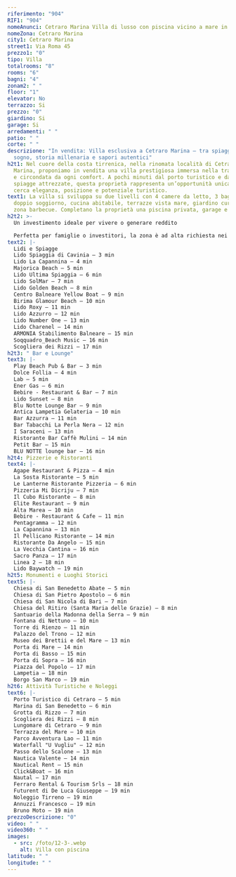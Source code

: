 ```yaml
---
riferimento: "904"
RIF1: "904"
nomeAnunci: Cetraro Marina Villa di lusso con piscina vicino a mare in Trattativa
nomeZona: Cetraro Marina
city1: Cetraro Marina
street1: Via Roma 45
prezzo1: "0"
tipo: Villa
totalrooms: "8"
rooms: "6"
bagni: "4"
zonam2: " "
floor: "1"
elevator: No
terrazzo: Si
prezzo: "0"
giardino: Si
garage: Si
arredamenti: " "
patio: " "
corte: " "
descrizione: "In vendita: Villa esclusiva a Cetraro Marina – tra spiagge da
  sogno, storia millenaria e sapori autentici"
h2t1: Nel cuore della costa tirrenica, nella rinomata località di Cetraro
  Marina, proponiamo in vendita una villa prestigiosa immersa nella tranquillità
  e circondata da ogni comfort. A pochi minuti dal porto turistico e dalle
  spiagge attrezzate, questa proprietà rappresenta un’opportunità unica per chi
  cerca eleganza, posizione e potenziale turistico.
text1: La villa si sviluppa su due livelli con 4 camere da letto, 3 bagni,
  doppio soggiorno, cucina abitabile, terrazze vista mare, giardino curato e
  zona barbecue. Completano la proprietà una piscina privata, garage e solarium.
h2t2: >-
  Un investimento ideale per vivere o generare reddito

  Perfetta per famiglie o investitori, la zona è ad alta richiesta nei mesi estivi grazie alla vicinanza al mare, ai servizi e alle attrazioni turistiche. Ottima anche per affitti brevi e vacanze esclusive.
text2: |-
  Lidi e Spiagge
  Lido Spiaggia di Cavinia – 3 min
  Lido La Capannina – 4 min
  Majorica Beach – 5 min
  Lido Ultima Spiaggia – 6 min
  Lido SolMar – 7 min
  Lido Golden Beach – 8 min
  Centro Balneare Yellow Boat – 9 min
  Birima Glamour Beach – 10 min
  Lido Roxy – 11 min
  Lido Azzurro – 12 min
  Lido Number One – 13 min
  Lido Charenel – 14 min
  ARMONIA Stabilimento Balneare – 15 min
  Soqquadro_Beach Music – 16 min
  Scogliera dei Rizzi – 17 min
h2t3: " Bar e Lounge"
text3: |-
  Play Beach Pub & Bar – 3 min
  Dolce Follia – 4 min
  Lab – 5 min
  Ener Gas – 6 min
  Bebire - Restaurant & Bar – 7 min
  Lido Sunset – 8 min
  Blu Notte Lounge Bar – 9 min
  Antica Lampetia Gelateria – 10 min
  Bar Azzurra – 11 min
  Bar Tabacchi La Perla Nera – 12 min
  I Saraceni – 13 min
  Ristorante Bar Caffè Mulini – 14 min
  Petit Bar – 15 min
  BLU NOTTE lounge bar – 16 min
h2t4: Pizzerie e Ristoranti
text4: |-
  Agape Restaurant & Pizza – 4 min
  La Sosta Ristorante – 5 min
  Le Lanterne Ristorante Pizzeria – 6 min
  Pizzeria Mi Dicriju – 7 min
  Il Cubo Ristorante – 8 min
  Elite Restaurant – 9 min
  Alta Marea – 10 min
  Bebire - Restaurant & Cafe – 11 min
  Pentagramma – 12 min
  La Capannina – 13 min
  Il Pellicano Ristorante – 14 min
  Ristorante Da Angelo – 15 min
  La Vecchia Cantina – 16 min
  Sacro Panza – 17 min
  Linea 2 – 18 min
  Lido Baywatch – 19 min
h2t5: Monumenti e Luoghi Storici
text5: |-
  Chiesa di San Benedetto Abate – 5 min
  Chiesa di San Pietro Apostolo – 6 min
  Chiesa di San Nicola di Bari – 7 min
  Chiesa del Ritiro (Santa Maria delle Grazie) – 8 min
  Santuario della Madonna della Serra – 9 min
  Fontana di Nettuno – 10 min
  Torre di Rienzo – 11 min
  Palazzo del Trono – 12 min
  Museo dei Brettii e del Mare – 13 min
  Porta di Mare – 14 min
  Porta di Basso – 15 min
  Porta di Sopra – 16 min
  Piazza del Popolo – 17 min
  Lampetia – 18 min
  Borgo San Marco – 19 min
h2t6: Attività Turistiche e Noleggi
text6: |-
  Porto Turistico di Cetraro – 5 min
  Marina di San Benedetto – 6 min
  Grotta di Rizzo – 7 min
  Scogliera dei Rizzi – 8 min
  Lungomare di Cetraro – 9 min
  Terrazza del Mare – 10 min
  Parco Avventura Lao – 11 min
  Waterfall "U Vugliu" – 12 min
  Passo dello Scalone – 13 min
  Nautica Valente – 14 min
  Nautical Rent – 15 min
  Click&Boat – 16 min
  Nautal – 17 min
  Ferraro Rental & Tourism Srls – 18 min
  Futurent di De Luca Giuseppe – 19 min
  Noleggio Tirreno – 19 min
  Annuzzi Francesco – 19 min
  Bruno Moto – 19 min
prezzoDescrizione: "0"
video: " "
video360: " "
images:
  - src: /foto/12-3-.webp
    alt: Villa con piscina
latitude: " "
longitude: " "
---
```

